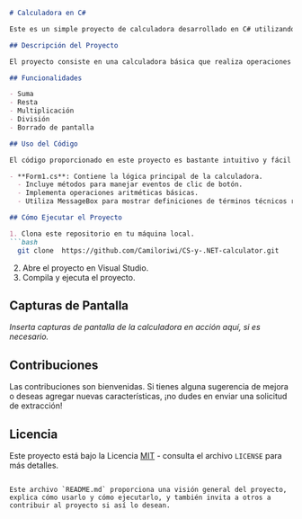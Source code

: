 
```markdown
# Calculadora en C#

Este es un simple proyecto de calculadora desarrollado en C# utilizando Windows Forms.

## Descripción del Proyecto

El proyecto consiste en una calculadora básica que realiza operaciones aritméticas simples como suma, resta, multiplicación y división. Utiliza una interfaz gráfica de usuario (GUI) proporcionada por Windows Forms.

## Funcionalidades

- Suma
- Resta
- Multiplicación
- División
- Borrado de pantalla

## Uso del Código

El código proporcionado en este proyecto es bastante intuitivo y fácil de entender. Aquí hay una breve descripción de cómo funciona:

- **Form1.cs**: Contiene la lógica principal de la calculadora.
  - Incluye métodos para manejar eventos de clic de botón.
  - Implementa operaciones aritméticas básicas.
  - Utiliza MessageBox para mostrar definiciones de términos técnicos relacionados con la programación.

## Cómo Ejecutar el Proyecto

1. Clona este repositorio en tu máquina local.
```bash
  git clone  https://github.com/Camiloriwi/CS-y-.NET-calculator.git
```
2. Abre el proyecto en Visual Studio.
3. Compila y ejecuta el proyecto.

## Capturas de Pantalla

_Inserta capturas de pantalla de la calculadora en acción aquí, si es necesario._

## Contribuciones

Las contribuciones son bienvenidas. Si tienes alguna sugerencia de mejora o deseas agregar nuevas características, ¡no dudes en enviar una solicitud de extracción!

## Licencia

Este proyecto está bajo la Licencia [MIT](https://opensource.org/licenses/MIT) - consulta el archivo `LICENSE` para más detalles.
```

Este archivo `README.md` proporciona una visión general del proyecto, explica cómo usarlo y cómo ejecutarlo, y también invita a otros a contribuir al proyecto si así lo desean. 
